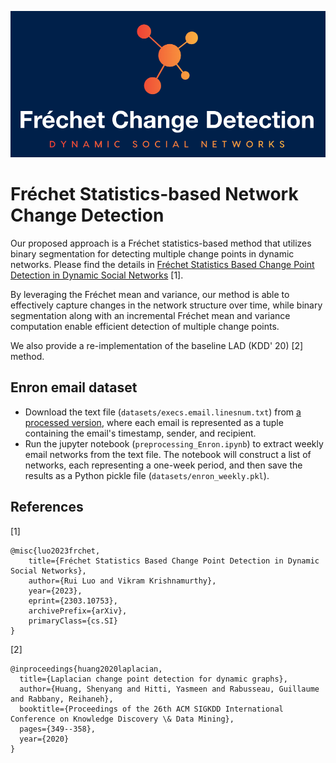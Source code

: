 <p align="center">
	<img src="logo.png" alt="logo frechet" width="600"/>
</p>

# Fréchet Statistics-based Network Change Detection
Our proposed approach is a Fréchet statistics-based method that utilizes binary segmentation for detecting multiple change points in dynamic networks. Please find the details in [Fréchet Statistics Based Change Point Detection in Dynamic Social Networks](http://128.84.21.203/abs/2303.10753) [1].

By leveraging the Fréchet mean and variance, our method is able to effectively capture changes in the network structure over time, while binary segmentation along with an incremental Fréchet mean and variance computation enable efficient detection of multiple change points. 

We also provide a re-implementation of the baseline LAD (KDD' 20) [2] method.

## Enron email dataset
- Download the text file (`datasets/execs.email.linesnum.txt`) from [a processed version](https://www.cis.jhu.edu/~parky/Enron/), where each email is represented as a tuple containing the email's timestamp, sender, and recipient.
- Run the jupyter notebook (`preprocessing_Enron.ipynb`) to extract weekly email networks from the text file. The notebook will construct a list of networks, each representing a one-week period, and then save the results as a Python pickle file (`datasets/enron_weekly.pkl`).


## References
[1]
```
@misc{luo2023frchet,
    title={Fréchet Statistics Based Change Point Detection in Dynamic Social Networks},
    author={Rui Luo and Vikram Krishnamurthy},
    year={2023},
    eprint={2303.10753},
    archivePrefix={arXiv},
    primaryClass={cs.SI}
}
```
[2] 
```
@inproceedings{huang2020laplacian,
  title={Laplacian change point detection for dynamic graphs},
  author={Huang, Shenyang and Hitti, Yasmeen and Rabusseau, Guillaume and Rabbany, Reihaneh},
  booktitle={Proceedings of the 26th ACM SIGKDD International Conference on Knowledge Discovery \& Data Mining},
  pages={349--358},
  year={2020}
}
```

